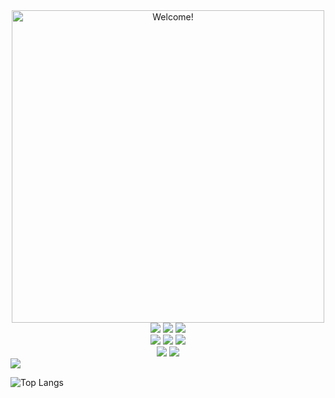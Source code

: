 <div align="center" width="50">

<img src="https://i.imgur.com/dTYwdG1.gif" alt="Welcome!" width="500"/>

</div>


<div align=center> 
  <img src="https://img.shields.io/badge/java-007396?style=for-the-badge&logo=OpenJDK&logoColor=white"> 
  <img src="https://img.shields.io/badge/Kotlin-7F52FF?style=for-the-badge&logo=KOTLIN&logoColor=white">
  <img src="https://img.shields.io/badge/python-3776AB?style=for-the-badge&logo=python&logoColor=white"> 
  <br>
  <img src="https://img.shields.io/badge/HTML5-E34F26?style=for-the-badge&logo=HTML5&logoColor=white"> 
  <img src="https://img.shields.io/badge/css-1572B6?style=for-the-badge&logo=css3&logoColor=white"> 
  <img src="https://img.shields.io/badge/javascript-F7DF1E?style=for-the-badge&logo=javascript&logoColor=black"> 
  <br>
  <img src="https://img.shields.io/badge/github-181717?style=for-the-badge&logo=github&logoColor=white">
  <img src="https://img.shields.io/badge/git-F05032?style=for-the-badge&logo=git&logoColor=white">
</div>
<img src="https://boj.profilecard.kr/info?username=wlghks0508" />

![Top Langs](https://github-readme-stats.vercel.app/api/top-langs/?username=takeitEasyhwan&layout=compact&theme=dark)


